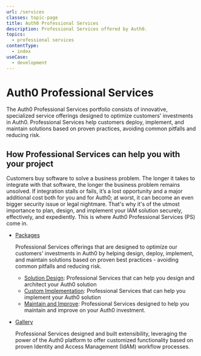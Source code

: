 ```yaml
---
url: /services
classes: topic-page
title: Auth0 Professional Services
description: Professional Services offered by Auth0.
topics:
  - professional services
contentType:
  - index
useCase:
  - development
---
```

<!-- markdownlint-disable MD041 MD002 -->
<div class="topic-page-header">
  <div data-name="example" class="topic-page-badge"></div>
  <h1>Auth0 Professional Services</h1>
  <p>
    The Auth0 Professional Services portfolio consists of innovative, specialized service offerings designed to optimize customers' investments in Auth0. Professional Services help customers deploy, implement, and maintain solutions based on proven practices, avoiding common pitfalls and reducing risk.
  </p>
</div>

## How Professional Services can help you with your project

Customers buy software to solve a business problem. The longer it takes to integrate with that software, the longer the business problem remains unsolved. If integration stalls or fails, it’s a lost opportunity and a major additional cost both for you and for Auth0; at worst, it can become an even bigger security issue or legal nightmare. That's why it's of the utmost importance to plan, design, and implement your IAM solution securely, effectively, and expediently. This is where Auth0 Professional Services (PS) come in. 

<ul class="topic-links">
  <li>
    <i class="icon icon-budicon-715"></i><a href="/services/packages">Packages</a>

Professional Services offerings that are designed to optimize our customers' investments in Auth0 by helping design, deploy, implement, and maintain solutions based on proven best practices - avoiding common pitfalls and reducing risk.
    <ul>
      <li>
        <i class="icon icon-budicon-695"></i><a href="/services/solution-design">Solution Design</a>: Professional Services that can help you design and architect your Auth0 solution
      </li>
      <li>
        <i class="icon icon-budicon-695"></i><a href="/services/custom-implementation">Custom Implementation</a>: Professional Services that can help you implement your Auth0 solution
      </li>
      <li>
        <i class="icon icon-budicon-695"></i><a href="/services/maintain-and-improve">Maintain and Improve</a>: Professional Services designed to help you maintain and improve on your Auth0 investment.
      </li>
    </ul>
  </li>
  <li>
      <i class="icon icon-budicon-715"></i><a href="/services/gallery">Gallery</a>

Professional Services designed and built extensibility, leveraging the power of the Auth0 platform to offer customized functionality based on proven Identity and Access Management (IdAM) workflow processes.
  </li>
</ul>

